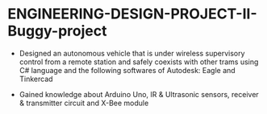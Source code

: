 # ENGINEERING-DESIGN-PROJECT-II-Buggy-project


- Designed an autonomous vehicle that is under wireless supervisory control from a remote station and safely coexists with other trams using C# language and the following softwares of Autodesk: Eagle and Tinkercad

- Gained knowledge about Arduino Uno, IR & Ultrasonic sensors, receiver & transmitter circuit and X-Bee module
